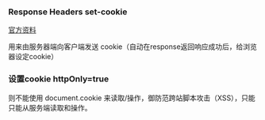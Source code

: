 ### Response Headers set-cookie

[官方资料](https://developer.mozilla.org/zh-CN/docs/Web/HTTP/Headers/Set-Cookie)

用来由服务器端向客户端发送 cookie（自动在response返回响应成功后，给浏览器设定cookie）

### 设置cookie httpOnly=true

则不能使用 document.cookie 来读取/操作，御防范跨站脚本攻击（XSS），只能只能从服务端读取和操作。


